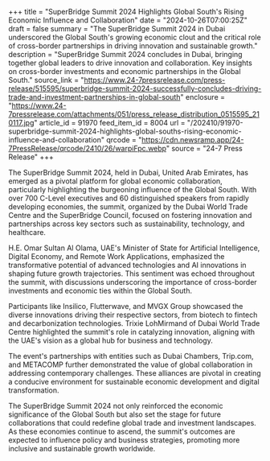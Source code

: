 +++
title = "SuperBridge Summit 2024 Highlights Global South's Rising Economic Influence and Collaboration"
date = "2024-10-26T07:00:25Z"
draft = false
summary = "The SuperBridge Summit 2024 in Dubai underscored the Global South's growing economic clout and the critical role of cross-border partnerships in driving innovation and sustainable growth."
description = "SuperBridge Summit 2024 concludes in Dubai, bringing together global leaders to drive innovation and collaboration. Key insights on cross-border investments and economic partnerships in the Global South."
source_link = "https://www.24-7pressrelease.com/press-release/515595/superbridge-summit-2024-successfully-concludes-driving-trade-and-investment-partnerships-in-global-south"
enclosure = "https://www.24-7pressrelease.com/attachments/051/press_release_distribution_0515595_210117.jpg"
article_id = 91970
feed_item_id = 8004
url = "/202410/91970-superbridge-summit-2024-highlights-global-souths-rising-economic-influence-and-collaboration"
qrcode = "https://cdn.newsramp.app/24-7PressRelease/qrcode/2410/26/warpiFpc.webp"
source = "24-7 Press Release"
+++

<p>The SuperBridge Summit 2024, held in Dubai, United Arab Emirates, has emerged as a pivotal platform for global economic collaboration, particularly highlighting the burgeoning influence of the Global South. With over 700 C-Level executives and 60 distinguished speakers from rapidly developing economies, the summit, organized by the Dubai World Trade Centre and the SuperBridge Council, focused on fostering innovation and partnerships across key sectors such as sustainability, technology, and healthcare.</p><p>H.E. Omar Sultan Al Olama, UAE's Minister of State for Artificial Intelligence, Digital Economy, and Remote Work Applications, emphasized the transformative potential of advanced technologies and AI innovations in shaping future growth trajectories. This sentiment was echoed throughout the summit, with discussions underscoring the importance of cross-border investments and economic ties within the Global South.</p><p>Participants like Insilico, Flutterwave, and MVGX Group showcased the diverse innovations driving their respective sectors, from biotech to fintech and decarbonization technologies. Trixie LohMirmand of Dubai World Trade Centre highlighted the summit's role in catalyzing innovation, aligning with the UAE's vision as a global hub for business and technology.</p><p>The event's partnerships with entities such as Dubai Chambers, Trip.com, and METACOMP further demonstrated the value of global collaboration in addressing contemporary challenges. These alliances are pivotal in creating a conducive environment for sustainable economic development and digital transformation.</p><p>The SuperBridge Summit 2024 not only reinforced the economic significance of the Global South but also set the stage for future collaborations that could redefine global trade and investment landscapes. As these economies continue to ascend, the summit's outcomes are expected to influence policy and business strategies, promoting more inclusive and sustainable growth worldwide.</p>